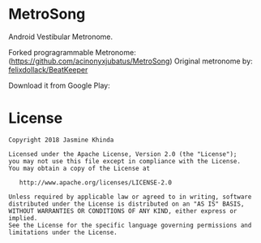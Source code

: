 # MetroSong

Android Vestibular Metronome.

Forked progragrammable Metronome: (https://github.com/acinonyxjubatus/MetroSong)
Original metronome by: [felixdollack/BeatKeeper](https://github.com/felixdollack/BeatKeeper)

Download it from Google Play:


License
=======

    Copyright 2018 Jasmine Khinda

    Licensed under the Apache License, Version 2.0 (the "License");
    you may not use this file except in compliance with the License.
    You may obtain a copy of the License at

       http://www.apache.org/licenses/LICENSE-2.0

    Unless required by applicable law or agreed to in writing, software
    distributed under the License is distributed on an "AS IS" BASIS,
    WITHOUT WARRANTIES OR CONDITIONS OF ANY KIND, either express or implied.
    See the License for the specific language governing permissions and
    limitations under the License.